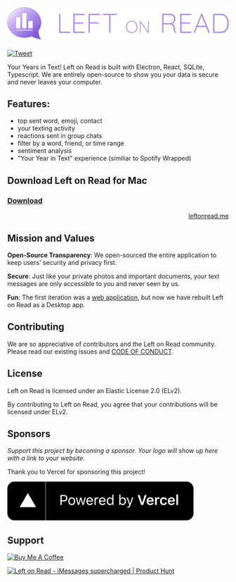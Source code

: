 <h2 align="center">
	<img src="https://raw.githubusercontent.com/Left-on-Read/leftonread/main/app/assets/LogoWithText.svg" />
</h2>


[![Tweet](https://img.shields.io/twitter/url/http/shields.io.svg?style=social)](https://twitter.com/intent/tweet?text=Wow,%20super%20cool%20open-source%20project%20-%20checkout%20out%20Left%20on%20Read&url=https://leftonread.me&hashtags=texting,analytics,buildinpublic)

Your Years in Text! Left on Read is built with Electron, React, SQLite, Typescript. We are entirely open-source to show you your data is secure and never leaves your computer. 

## Features:

- top sent word, emoji, contact
- your texting activity
- reactions sent in group chats
- filter by a word, friend, or time range
- sentiment analysis
- "Your Year in Text" experience (similiar to Spotify Wrapped)

## Download Left on Read for Mac

<h3><a href=https://github.com/Left-on-Read/leftonread/releases>Download</a></h3>

<p align="right"><a href="https://leftonread.me/">leftonread.me</a></p>

## Mission and Values

**Open-Source Transparency**: We open-sourced the entire application to keep users' security and privacy first.

**Secure**: Just like your private photos and important documents, your text messages are only accessible to you and never seen by us.

**Fun**: The first iteration was a [web application](https://www.reddit.com/r/dataisbeautiful/comments/biou3e/4_years_of_texts_between_me_and_my_long_distance/), but now we have rebuilt Left on Read as a Desktop app.

## Contributing

We are so appreciative of contributors and the Left on Read community. Please read our existing issues and [CODE OF CONDUCT](./CODE_OF_CONDUCT.md).

## License

Left on Read is licensed under an Elastic License 2.0 (ELv2).

By contributing to Left on Read, you agree that your contributions will be licensed under ELv2.

## Sponsors

_Support this project by becoming a sponsor. Your logo will show up here with a link to your website._

Thank you to Vercel for sponsoring this project!

[![Vercel](./assets/documentation/powered-by-vercel.svg)](https://vercel.com/?utm_source=leftonread&utm_campaign=oss)

## Support

<a href="https://www.buymeacoffee.com/leftonread" target="_blank"><img src="https://cdn.buymeacoffee.com/buttons/v2/default-yellow.png" alt="Buy Me A Coffee" style="height: 60px !important;width: 217px !important;" ></a>

<a href="https://www.producthunt.com/posts/left-on-read?utm_source=badge-featured&utm_medium=badge&utm_souce=badge-left&#0045;on&#0045;read" target="_blank"><img src="https://api.producthunt.com/widgets/embed-image/v1/featured.svg?post_id=358899&theme=light" alt="Left&#0032;on&#0032;Read - iMessages&#0032;supercharged | Product Hunt" style="width: 250px; height: 54px;" width="250" height="54" /></a>
